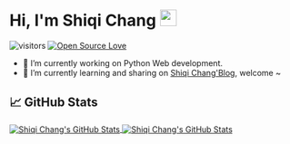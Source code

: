 # Hi, I'm Shiqi Chang <img src="https://github.com/TheDudeThatCode/TheDudeThatCode/blob/master/Assets/Hi.gif" width="29px">

![visitors](https://visitor-badge.laobi.icu/badge?page_id=shiqichang.shqichang)
[![Open Source Love](https://badges.frapsoft.com/os/v1/open-source.svg?v=102)](https://github.com/ellerbrock/open-source-badge/)

<!--
**shiqichang/shiqichang** is a ✨ _special_ ✨ repository because its `README.md` (this file) appears on your GitHub profile.

Here are some ideas to get you started:

- 🔭 I’m currently working on ...
- 🌱 I’m currently learning ...
- 👯 I’m looking to collaborate on ...
- 🤔 I’m looking for help with ...
- 💬 Ask me about ...
- 📫 How to reach me: ...
- 😄 Pronouns: ...
- ⚡ Fun fact: ...
-->

- 🔭 I’m currently working on Python Web development.
- 🌱 I’m currently learning and sharing on [Shiqi Chang'Blog](https://s7.zzs7.top), welcome ~

## &#x1f4c8; GitHub Stats

<a href="https://github.com/shiqichang/shiqichang">
  <img align="center" src="https://github-readme-stats.vercel.app/api/top-langs/?username=shiqichang&theme=radical&layout=compact" alt="Shiqi Chang's GitHub Stats" />
</a>

<a href="https://github.com/shiqichang/shiqichang">
  <img align="center" src="https://github-readme-stats.vercel.app/api?username=shiqichang&show_icons=true&line_height=27&count_private=true&theme=radical" alt="Shiqi Chang's GitHub Stats" />
</a>
